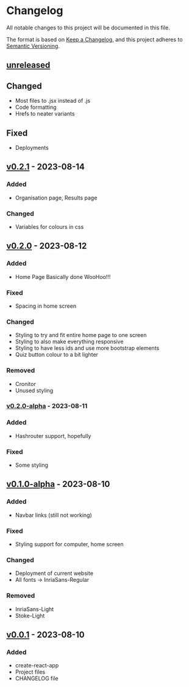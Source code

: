 # Changelog

All notable changes to this project will be documented in this file.

The format is based on [Keep a Changelog](https://keepachangelog.com/en/1.0.0/),
and this project adheres to [Semantic Versioning](https://semver.org/spec/v2.0.0.html).

## [unreleased]

## Changed
- Most files to .jsx instead of .js
- Code formatting
- Hrefs to neater variants

## Fixed
- Deployments

## [v0.2.1] - 2023-08-14

### Added
- Organisation page, Results page

### Changed
- Variables for colours in css

## [v0.2.0] - 2023-08-12

### Added
- Home Page Basically done WooHoo!!!

### Fixed
- Spacing in home screen

### Changed
- Styling to try and fit entire home page to one screen
- Styling to also make everything responsive
- Styling to have less ids and use more bootstrap elements
- Quiz button colour to a bit lighter

### Removed
- Cronitor
- Unused styling

### [v0.2.0-alpha] - 2023-08-11

### Added
- Hashrouter support, hopefully

### Fixed
- Some styling

## [v0.1.0-alpha] - 2023-08-10

### Added
- Navbar links (still not working)

### Fixed
- Styling support for computer, home screen

### Changed
- Deployment of current website
- All fonts -> InriaSans-Regular

### Removed
- InriaSans-Light
- Stoke-Light

## [v0.0.1] - 2023-08-10

### Added

- create-react-app
- Project files
- CHANGELOG file

[unreleased]: https://github.com/sst-inc/ark-connections/compare/v0.2.1...HEAD
[v0.2.1]: https://github.com/sst-inc/ark-connections/compare/v0.2.0...v0.2.1
[v0.2.0]: https://github.com/sst-inc/ark-connections/compare/v0.2.0-alpha...v0.2.0
[v0.2.0-alpha]: https://github.com/sst-inc/ark-connections/compare/v0.1.0-alpha...v0.2.0-alpha
[v0.1.0-alpha]: https://github.com/sst-inc/ark-connections/compare/0.0.1...v0.1.0-alpha
[v0.0.1]: https://github.com/sst-inc/ark-connections/releases/tag/0.0.1
